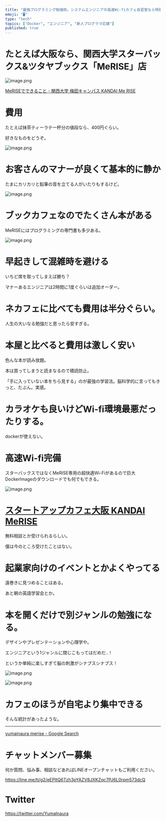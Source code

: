 ```yaml
---
title: "最強プログラミング勉強術。システムエンジニアの高速Wi-fiカフェ自習室なら特別なスタバ？スタートアップカフェのあるスターバックスTSUTA"
emoji: "🖥"
type: "tech"
topics: ["Docker", "エンジニア", "新人プログラマ応援"]
published: true
---
```


# たとえば大阪なら、関西大学スターバックス&ツタヤブックス「MeRISE」店

![image.png](https://qiita-image-store.s3.amazonaws.com/0/89618/c3ec844f-f162-f762-bcc1-392c19a60712.png)

[MeRISEでできること - 関西大学 梅田キャンパス KANDAI Me RISE](http://www.kansai-u.ac.jp/umeda/about/)

# 費用

たとえば抹茶ティーラテ一杯分の値段なら、400円ぐらい。

好きなものをどうぞ。

![image.png](https://qiita-image-store.s3.amazonaws.com/0/89618/6e1413ae-bc59-9271-6a0a-83d6651ba919.png)

# お客さんのマナーが良くて基本的に静か

たまにカリカリと鉛筆の音を立てる人がいたりもするけど。

![image.png](https://qiita-image-store.s3.amazonaws.com/0/89618/a1dab277-4b73-8ea7-0bb2-c96e88406280.png)

# ブックカフェなのでたくさん本がある

MeRISEにはプログラミングの専門書も多少ある。

![image.png](https://qiita-image-store.s3.amazonaws.com/0/89618/9e1b7318-d536-0168-b05f-b444a0590d44.png)

# 早起きして混雑時を避ける

いちど席を取ってしまえば勝ち？

マナーあるエンジニアは2時間に1度ぐらいは追加オーダー。

# ネカフェに比べても費用は半分ぐらい。

人生の大いなる勉強だと思ったら安すぎる。

# 本屋と比べると費用は激しく安い

色んな本が読み放題。

本は買ってしまうと読まなるので積読防止。

「手に入っていない本をちら見する」のが最強の学習法。脳科学的に言ってもきっと、たぶん。実感。


# カラオケも良いけどWi-fi環境最悪だったりする。

dockerが使えない。

# 高速Wi-fi完備

スターバックスではなくMeRISE専用の超快適Wi-Fiがあるので巨大DockerImageのダウンロードでも何でもできる。

![image.png](https://qiita-image-store.s3.amazonaws.com/0/89618/bc11c15d-cc43-bca6-7c16-5a5c0132eb47.png)


# [スタートアップカフェ大阪 KANDAI MeRISE](http://startupcafe-ku.osaka/)

無料相談とか受けられるらしい。

僕は今のところ受けたことはない。

# 起業家向けのイベントとかよくやってる

遠巻きに見つめることはある。

あと朝の英語学習会とか。

# 本を開くだけで別ジャンルの勉強になる。

デザインやプレゼンテーションや心理学や。

エンジニアという1ジャンルに閉じこもってはだめだ‥！

というか単純に楽しすぎて脳の刺激がシナプスシナプス！

![image.png](https://qiita-image-store.s3.amazonaws.com/0/89618/f3f35226-5cbb-4725-65ff-7919b441b53b.png)

![image.png](https://qiita-image-store.s3.amazonaws.com/0/89618/e496ef5a-e138-6223-7b7b-e6982e64fc7e.png)

# カフェのほうが自宅より集中できる

そんな統計があったような。

---

[yumainaura merise - Google Search](https://www.google.co.jp/search?ei=w-keXJ6cLcao8QXog6-YDg&q=yumainaura+merise&oq=yumainaura+merise&gs_l=psy-ab.3..33i160.1976.5292..5459...4.0..0.126.1160.4j7......0....1..gws-wiz.C39eSoICbpE)








<!-- Update From Qiita API -->

# チャットメンバー募集


何か質問、悩み事、相談などあればLINEオープンチャットもご利用ください。

https://line.me/ti/g2/eEPltQ6Tzh3pYAZV8JXKZqc7PJ6L0rpm573dcQ





# Twitter


https://twitter.com/YumaInaura


<!-- Update From Qiita API -->


